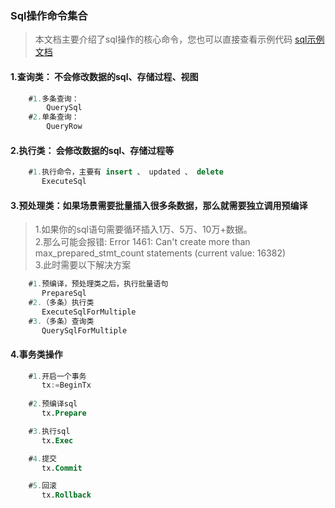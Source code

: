### Sql操作命令集合  
>本文档主要介绍了sql操作的核心命令，您也可以直接查看示例代码  [sql示例文档](../App/Model/Test.go)       
#### 1.查询类： 不会修改数据的sql、存储过程、视图
```sql
    #1.多条查询： 
        QuerySql
    #2.单条查询： 
        QueryRow
```

#### 2.执行类： 会修改数据的sql、存储过程等  
```sql
    #1.执行命令，主要有 insert 、 updated 、 delete   
       ExecuteSql
```       

#### 3.预处理类：如果场景需要批量插入很多条数据，那么就需要独立调用预编译
>   1.如果你的sql语句需要循环插入1万、5万、10万+数据。  
>   2.那么可能会报错:  Error 1461: Can't create more than max_prepared_stmt_count statements (current value: 16382)  
>   3.此时需要以下解决方案  
```sql
    #1.预编译，预处理类之后，执行批量语句
       PrepareSql
    #2.（多条）执行类
       ExecuteSqlForMultiple
    #3.（多条）查询类
       QuerySqlForMultiple    
```        

#### 4.事务类操作
```sql
    #1.开启一个事务
       tx:=BeginTx
    
    #2.预编译sql
       tx.Prepare

    #3.执行sql
       tx.Exec

    #4.提交
       tx.Commit

    #5.回滚
       tx.Rollback         
``` 
  